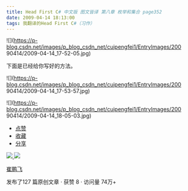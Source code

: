 ```yaml
---
title: Head First C# 中文版 图文皆译 第八章 枚举和集合 page352
date: 2009-04-14 18:13:00
tags: 我翻译的Head First C#（习作）
---
```

![](https://p-blog.csdn.net/images/p_blog_csdn_net/cuipengfei1/EntryImages/200
90414/2009-04-14_17-52-05.jpg)

下面是已经给你写好的方法。

![](https://p-blog.csdn.net/images/p_blog_csdn_net/cuipengfei1/EntryImages/200
90414/2009-04-14_17-53-57.jpg)

  

![](https://p-blog.csdn.net/images/p_blog_csdn_net/cuipengfei1/EntryImages/200
90414/2009-04-14_18-05-03.jpg)

  * [ 点赞  ](javascript:;)
  * [ 收藏  ](javascript:;)
  * [ 分享 ](javascript:;)

[ ![](https://profile.csdnimg.cn/5/2/5/3_cuipengfei1)
![](https://g.csdnimg.cn/static/user-reg-year/1x/11.png)
](https://blog.csdn.net/cuipengfei1)

[ 崔鹏飞 ](https://blog.csdn.net/cuipengfei1)

发布了127 篇原创文章  ·  获赞 8  ·  访问量 74万+

